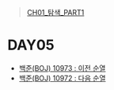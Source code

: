 > [CH01_탐색_PART1](../)

# DAY05
- [백준(BOJ) 10973 : 이전 순열](./BOJ_10973)
- [백준(BOJ) 10972 : 다음 순열](./BOJ_10972)